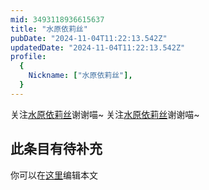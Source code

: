 ```yaml
---
mid: 3493118936615637
title: "水原依莉丝"
pubDate: "2024-11-04T11:22:13.542Z"
updatedDate: "2024-11-04T11:22:13.542Z"
profile:
  {
    Nickname: ["水原依莉丝"],
  }
---
```


关注[水原依莉丝](https://space.bilibili.com/3493118936615637)谢谢喵~ 关注[水原依莉丝](https://space.bilibili.com/3493118936615637)谢谢喵~

## 此条目有待补充
你可以在[这里](https://github.com/Yuhanawa/VTuber.ICU-Content/edit/master/v/水原依莉丝/index.md)编辑本文
